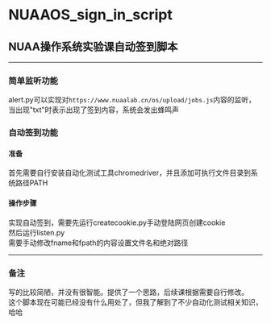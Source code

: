 # NUAAOS_sign_in_script
## NUAA操作系统实验课自动签到脚本  
***  
### 简单监听功能  
alert.py可以实现对`https://www.nuaalab.cn/os/upload/jobs.js`内容的监听，当出现"txt"时表示出现了签到内容，系统会发出蜂鸣声  
### 自动签到功能  
#### 准备  
首先需要自行安装自动化测试工具chromedriver，并且添加可执行文件目录到系统路径PATH 
#### 操作步骤
实现自动签到，需要先运行createcookie.py手动登陆网页创建cookie  
然后运行listen.py  
需要手动修改fname和fpath的内容设置文件名和绝对路径 
***
### 备注  
写的比较简陋，并没有很智能。提供了一个思路，后续课根据需要自行修改。  
这个脚本现在可能已经没有什么用处了，但我了解到了不少自动化测试相关知识，哈哈
